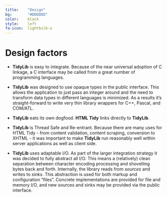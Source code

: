 ```yaml
---
title:    "Design"
bg:       "#DDDDDD"
color:    black    
style:    left
fa-icon:  lightbulb-o
---
```


# Design factors

- **TidyLib** is easy to integrate. Because of the near universal adoption
  of C linkage, a C interface may be called from a great number of programming
  languages.

- **TidyLib** was designed to use opaque types in the public interface. This
  allows the application to just pass an integer around and the need to
  transform data types in different languages is minimized. As a results it’s
  straight-forward to write very thin library wrappers for C++, Pascal,
  and COM/ATL.

- **TidyLib** eats its own dogfood. **HTML Tidy** links directly to **TidyLib**.

- **TidyLib** is Thread Safe and Re-entrant. Because there are many uses for
  HTML Tidy - from content validation, content scraping, conversion to XHTML -
  it was important to make **TidyLib** run reasonably well within server
  applications as well as client side.

- **TidyLib** uses adaptable I/O. As part of the larger integration strategy it
  was decided to fully abstract all I/O. This means a (relatively) clean
  separation between character encoding processing and shovelling
  bytes back and forth. Internally, the library reads from
  _sources_ and writes to _sinks_. This abstraction is used for
  both markup and configuration “files”. Concrete implementations
  are provided for file and memory I/O, and new sources and sinks
  may be provided via the public interface.
